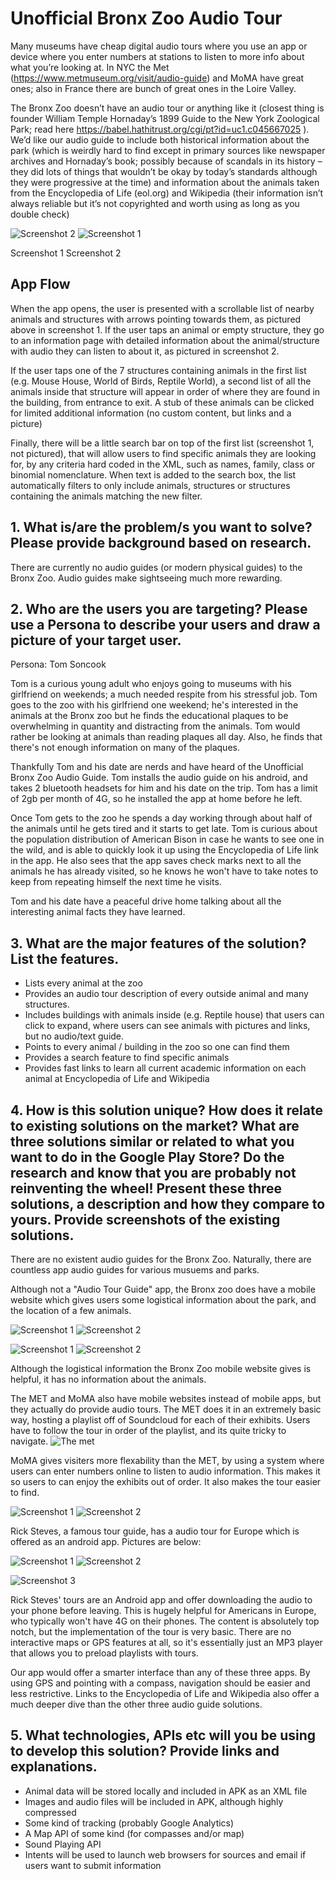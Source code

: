 # Unofficial Bronx Zoo Audio Tour

Many museums have cheap digital audio tours where you use an app or device where you enter numbers at stations to listen to more info about what you’re looking at. In NYC the Met (https://www.metmuseum.org/visit/audio-guide) and MoMA have great ones; also in France there are bunch of great ones in the Loire Valley.

The Bronx Zoo doesn’t have an audio tour or anything like it (closest thing is founder William Temple Hornaday’s 1899 Guide to the New York Zoological Park; read here  https://babel.hathitrust.org/cgi/pt?id=uc1.c045667025 ). We’d like our audio guide to include both historical information about the park (which is weirdly hard to find except in primary sources like newspaper archives and Hornaday’s book; possibly because of scandals in its history – they did lots of things that wouldn’t be okay by today’s standards although they were progressive at the time) and information about the animals taken from the Encyclopedia of Life (eol.org) and Wikipedia (their information isn’t always reliable but it’s not copyrighted and worth using as long as you double check)

![Screenshot 2](https://github.com/jrandtc/UnofficialBronxZooAudioTour/blob/master/images/planning/drawing2.jpg) ![Screenshot 1](https://github.com/jrandtc/UnofficialBronxZooAudioTour/blob/master/images/planning/drawing1.jpg)

Screenshot 1                                                  Screenshot 2
## App Flow ##

When the app opens, the user is presented with a scrollable list of nearby animals and structures with arrows pointing towards them, as pictured above in screenshot 1.  If the user taps an animal or empty structure, they go to an information page with detailed information about the animal/structure with audio they can listen to about it, as pictured in screenshot 2.  

If the user taps one of the 7 structures containing animals in the first list (e.g. Mouse House, World of Birds, Reptile World), a second list of all the animals inside that structure will appear in order of where they are found in the building, from entrance to exit. A stub of these animals can be clicked for limited additional information (no custom content, but links and a picture) 

Finally, there will be a little search bar on top of the first list (screenshot 1, not pictured), that will allow users to find specific animals they are looking for, by any criteria hard coded in the XML, such as names, family, class or binomial nomenclature. When text is added to the search box, the list automatically filters to only include animals, structures or structures containing the animals matching the new filter.

## 1.	What is/are the problem/s you want to solve? Please provide background based on research. 

There are currently no audio guides (or modern physical guides) to the Bronx Zoo.  Audio guides make sightseeing much more rewarding. 

## 2.	Who are the users you are targeting? Please use a Persona to describe your users and draw a picture of your target user. 

Persona: Tom Soncook

Tom is a curious young adult who enjoys going to museums with his girlfriend on weekends; a much needed respite from his stressful job. Tom goes to the zoo with his girlfriend one weekend; he's interested in the animals at the Bronx zoo but he finds the educational plaques to be overwhelming in quantity and distracting from the animals. Tom would rather be looking at animals than reading plaques all day. Also, he finds that there's not enough information on many of the plaques.

Thankfully Tom and his date are nerds and have heard of the Unofficial Bronx Zoo Audio Guide. Tom installs the audio guide on his android, and takes 2 bluetooth headsets for him and his date on the trip. Tom has a limit of 2gb per month of 4G, so he installed the app at home before he left.

Once Tom gets to the zoo he spends a day working through about half of the animals until he gets tired and it starts to get late. Tom is curious about the population distribution of American Bison in case he wants to see one in the wild, and is able to quickly look it up using the Encyclopedia of Life link in the app. He also sees that the app saves check marks next to all the animals he has already visited, so he knows he won't have to take notes to keep from repeating himself the next time he visits. 

Tom and his date have a peaceful drive home talking about all the interesting animal facts they have learned.

## 3.	What are the major features of the solution? List the features.
- Lists every animal at the zoo
- Provides an audio tour description of every outside animal and many structures. 
- Includes buildings with animals inside (e.g. Reptile house) that users can click to expand, where users can see animals with pictures and links, but no audio/text guide.
- Points to every animal / building in the zoo so one can find them
- Provides a search feature to find specific animals
- Provides fast links to learn all current academic information on each animal at Encyclopedia of Life and Wikipedia

## 4.	How is this solution unique? How does it relate to existing solutions on the market? What are three solutions similar or related to what you want to do in the Google Play Store? Do the research and know that you are probably not reinventing the wheel! Present these three solutions, a description and how they compare to yours. Provide screenshots of the existing solutions.
There are no existent audio guides for the Bronx Zoo. Naturally, there are countless app audio guides for various musuems and parks. 

Although not a "Audio Tour Guide" app, the Bronx zoo does have a mobile website which gives users some logistical information about the park, and the location of a few animals.

![Screenshot 1](https://github.com/jrandtc/UnofficialBronxZooAudioTour/blob/master/images/planning/bz1.png)
![Screenshot 2](https://github.com/jrandtc/UnofficialBronxZooAudioTour/blob/master/images/planning/bz2.png) 

![Screenshot 1](https://github.com/jrandtc/UnofficialBronxZooAudioTour/blob/master/images/planning/bz3.png)
![Screenshot 2](https://github.com/jrandtc/UnofficialBronxZooAudioTour/blob/master/images/planning/bz4.png)

Although the logistical information the Bronx Zoo mobile website gives is helpful, it has no information about the animals.

The MET and MoMA also have mobile websites instead of mobile apps, but they actually do provide audio tours. The MET does it in an extremely basic way, hosting a playlist off of Soundcloud for each of their exhibits. Users have to follow the tour in order of the playlist, and its quite tricky to navigate.
![The met](https://github.com/jrandtc/UnofficialBronxZooAudioTour/blob/master/images/planning/met1.png)

MoMA gives visiters more flexability than the MET, by using a system where users can enter numbers online to listen to audio information. This makes it so users to can enjoy the exhibits out of order. It also makes the tour easier to find. 

![Screenshot 1](https://github.com/jrandtc/UnofficialBronxZooAudioTour/blob/master/images/planning/moma1.png)
![Screenshot 2](https://github.com/jrandtc/UnofficialBronxZooAudioTour/blob/master/images/planning/moma2.png) 

Rick Steves, a famous tour guide, has a audio tour for Europe which is offered as an android app. Pictures are below:

![Screenshot 1](https://github.com/jrandtc/UnofficialBronxZooAudioTour/blob/master/images/planning/1.png)
![Screenshot 2](https://github.com/jrandtc/UnofficialBronxZooAudioTour/blob/master/images/planning/0.png)

![Screenshot 3](https://github.com/jrandtc/UnofficialBronxZooAudioTour/blob/master/images/planning/2.png) 

Rick Steves' tours are an Android app and offer downloading the audio to your phone before leaving. This is  hugely helpful for Americans in Europe, who typically won't have 4G on their phones. The content is absolutely top notch, but the implementation of the tour is very basic. There are no interactive maps or GPS features at all, so it's essentially just an MP3 player that allows you to preload playlists with tours. 

Our app would offer a smarter interface than any of these three apps. By using GPS and pointing with a compass, navigation should be easier and less restrictive. Links to the Encyclopedia of Life and Wikipedia also offer a much deeper dive than the other three audio guide solutions.  

## 5.	What technologies, APIs etc will you be using to develop this solution? Provide links and explanations.
- Animal data will be stored locally and included in APK as an XML file
- Images and audio files will be included in APK, although highly compressed
- Some kind of tracking (probably Google Analytics)
- A Map API of some kind (for compasses and/or map)
- Sound Playing API
- Intents will be used to launch web browsers for sources and email if users want to submit information

